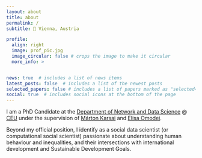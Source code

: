 ```yaml
---
layout: about
title: about
permalink: /
subtitle: 📍 Vienna, Austria

profile:
  align: right
  image: prof_pic.jpg
  image_circular: false # crops the image to make it circular
  more_info: >


news: true  # includes a list of news items
latest_posts: false  # includes a list of the newest posts
selected_papers: false # includes a list of papers marked as "selected={true}"
social: true  # includes social icons at the bottom of the page
---
```




I am a PhD Candidate at the [Department of Network and Data Science](https://networkdatascience.ceu.edu/) @ [CEU](https://www.ceu.edu/) under the supervision of [Márton Karsai](https://www.martonkarsai.com/) and [Elisa Omodei](https://elisaomodei.weebly.com/). 

Beyond my official position, I identify as a social data scientist (or computational social scientist) passionate about understanding human behaviour and inequalities, and their intersections with international development and Sustainable Development Goals.
